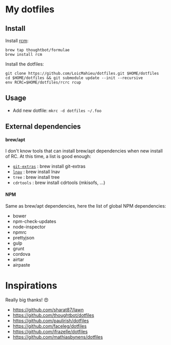 
# My dotfiles

## Install

Install [rcm](https://github.com/thoughtbot/rcm):

    brew tap thoughtbot/formulae
    brew install rcm

Install the dotfiles:

    git clone https://github.com/LoicMahieu/dotfiles.git $HOME/dotfiles
    cd $HOME/dotfiles && git submodule update --init --recursive
    env RCRC=$HOME/dotfiles/rcrc rcup

## Usage

- Add new dotfile: `mkrc -d dotfiles ~/.foo`


## External dependencies

#### brew/apt

I don't know tools that can install brew/apt dependencies when new install of RC.
At this time, a list is good enough:
* [`git-extras`](https://github.com/tj/git-extras) : brew install git-extras
* [`lnav`](http://lnav.org/) : brew install lnav
* `tree` : brew install tree
* `cdrtools` : brew install cdrtools (mkisofs, ...)

#### NPM

Same as brew/apt dependencies, here the list of global NPM dependencies:
* bower
* npm-check-updates
* node-inspector
* npmrc
* prettyjson
* gulp
* grunt
* cordova
* airtar
* airpaste


# Inspirations

Really big thanks! 😍

* https://github.com/sharat87/lawn
* https://github.com/thoughtbot/dotfiles
* https://github.com/paulirish/dotfiles
* https://github.com/faceleg/dotfiles
* https://github.com/jfrazelle/dotfiles
* https://github.com/mathiasbynens/dotfiles
